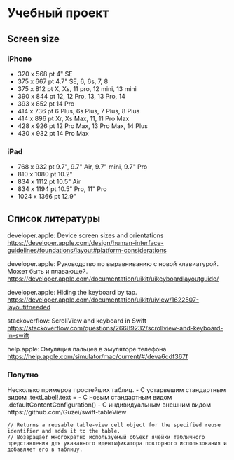 <h1>Учебный проект</h1>

<h2>Screen size</h2>

### iPhone
-  320 x 568 pt     4"   SE
-  375 x 667 pt     4.7" SE, 6, 6s, 7, 8
-  375 x 812 pt     X, Xs, 11 pro, 12 mini, 13 mini
-  390 x 844 pt     12, 12 Pro, 13, 13 Pro, 14
-  393 x 852 pt     14 Pro
-  414 x 736 pt     6 Plus, 6s Plus, 7 Plus, 8 Plus
-  414 x 896 pt     Xr, Xs Max, 11, 11 Pro Max
-  428 x 926 pt     12 Pro Max, 13 Pro Max, 14 Plus
-  430 x 932 pt     14 Pro Max
### iPad
-  768 x  932 pt  9.7", 9.7" Air, 9.7" mini, 9.7" Pro
-  810 x 1080 pt 10.2"
-  834 x 1112 pt 10.5" Air
-  834 x 1194 pt 10.5" Pro, 11" Pro
- 1024 x 1366 pt 12.9"

<h2>Список литературы</h2>

developer.apple: Device screen sizes and orientations
https://developer.apple.com/design/human-interface-guidelines/foundations/layout#platform-considerations

developer.apple: Руководство по выравниванию с новой клавиатурой. Может быть и плавающей.
https://developer.apple.com/documentation/uikit/uikeyboardlayoutguide/

developer.apple: Hiding the keyboard by tap.
https://developer.apple.com/documentation/uikit/uiview/1622507-layoutifneeded

stackoverflow: ScrollView and keyboard in Swift
https://stackoverflow.com/questions/26689232/scrollview-and-keyboard-in-swift

help.apple: Эмуляция пальцев в эмуляторе телефона
https://help.apple.com/simulator/mac/current/#/deva6cdf367f

<h3>Попутно</h3>
Несколько примеров простейших таблиц.
- С устарвешим стандартным видом .textLabel!.text =
- С новым стандартным видом .defaultContentConfiguration()
- С индивидуальным внешним видом
https://github.com/Guzei/swift-tableView

    // Returns a reusable table-view cell object for the specified reuse identifier and adds it to the table.
    // Возвращает многократно используемый объект ячейки табличного представления для указанного идентификатора повторного использования и добавляет его в таблицу.

